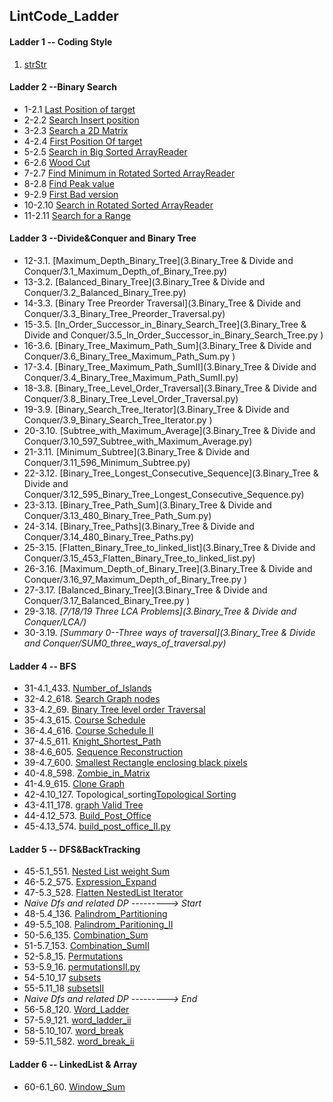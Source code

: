 ## LintCode_Ladder

#### Ladder 1 -- Coding Style

1. [strStr](Binary_Search/1.1_strStr.py)

#### Ladder 2 --Binary Search

* 1-2.1 [Last Position of target](2.Binary_Search/2.1_Last_Position_of_Target.py)
* 2-2.2 [Search Insert position](2.Binary_Search/2.2_Search_Insert_position.py)
* 3-2.3 [Search a 2D Matrix](2.Binary_Search/2.3_Search_a2D_Matrix.py)
* 4-2.4 [First Position Of target](2.Binary_Search/2.4_First_Position_of_Target.py)
* 5-2.5 [Search in Big Sorted ArrayReader](2.Binary_Search/2.5_Search_in_Big_Sorted_Array.py)
* 6-2.6 [Wood Cut](2.Binary_Search/2.6_Wood_Cut.py)
* 7-2.7 [Find Minimum in Rotated Sorted ArrayReader](2.Binary_Search/2.7_Find_Minimum_in_Rotated_Sorted_Array.py)
* 8-2.8 [Find Peak value](2.Binary_Search/2.8_Find_Peak_Value.py)
* 9-2.9 [First Bad version](2.Binary_Search/2.9_First_Bad_Version.py)
* 10-2.10 [Search in Rotated Sorted ArrayReader](2.Binary_Search/2.10_Search_In_Rotated_Sorted_Array.py)
* 11-2.11 [Search for a Range](2.Binary_Search/2.11_Search_For_A_Range.py)

#### Ladder 3 --Divide&Conquer and Binary Tree
* 12-3.1. [Maximum_Depth_Binary_Tree](3.Binary_Tree & Divide and Conquer/3.1_Maximum_Depth_of_Binary_Tree.py)
* 13-3.2. [Balanced_Binary_Tree](3.Binary_Tree & Divide and Conquer/3.2_Balanced_Binary_Tree.py)
* 14-3.3. [Binary Tree Preorder Traversal](3.Binary_Tree & Divide and Conquer/3.3_Binary_Tree_Preorder_Traversal.py)
* 15-3.5. [In_Order_Successor_in_Binary_Search_Tree](3.Binary_Tree & Divide and Conquer/3.5_In_Order_Successor_in_Binary_Search_Tree.py	)
* 16-3.6. [Binary_Tree_Maximum_Path_Sum](3.Binary_Tree & Divide and Conquer/3.6_Binary_Tree_Maximum_Path_Sum.py	)
* 17-3.4. [Binary_Tree_Maximum_Path_SumII](3.Binary_Tree & Divide and Conquer/3.4_Binary_Tree_Maximum_Path_SumII.py)
* 18-3.8. [Binary_Tree_Level_Order_Traversal](3.Binary_Tree & Divide and Conquer/3.8_Binary_Tree_Level_Order_Traversal.py)
* 19-3.9. [Binary_Search_Tree_Iterator](3.Binary_Tree & Divide and Conquer/3.9_Binary_Search_Tree_Iterator.py	)
* 20-3.10. [Subtree_with_Maximum_Average](3.Binary_Tree & Divide and Conquer/3.10_597_Subtree_with_Maximum_Average.py)
* 21-3.11. [Minimum_Subtree](3.Binary_Tree & Divide and Conquer/3.11_596_Minimum_Subtree.py)
* 22-3.12. [Binary_Tree_Longest_Consecutive_Sequence](3.Binary_Tree & Divide and Conquer/3.12_595_Binary_Tree_Longest_Consecutive_Sequence.py)
* 23-3.13. [Binary_Tree_Path_Sum](3.Binary_Tree & Divide and Conquer/3.13_480_Binary_Tree_Path_Sum.py)
* 24-3.14. [Binary_Tree_Paths](3.Binary_Tree & Divide and Conquer/3.14_480_Binary_Tree_Paths.py)
* 25-3.15. [Flatten_Binary_Tree_to_linked_list](3.Binary_Tree & Divide and Conquer/3.15_453_Flatten_Binary_Tree_to_linked_list.py)
* 26-3.16. [Maximum_Depth_of_Binary_Tree](3.Binary_Tree & Divide and Conquer/3.16_97_Maximum_Depth_of_Binary_Tree.py	)
* 27-3.17. [Balanced_Binary_Tree](3.Binary_Tree & Divide and Conquer/3.17_Balanced_Binary_Tree.py	)
* 29-3.18. *[7/18/19 Three LCA Problems](3.Binary_Tree & Divide and Conquer/LCA/)*
* 30-3.19. *[Summary 0--Three ways of traversal](3.Binary_Tree & Divide and Conquer/SUM0_three_ways_of_traversal.py)*

#### Ladder 4 -- BFS
* 31-4.1_433. [Number_of_Islands](4.BFS/4.1_433_Number_of_Islands.py)
* 32-4.2_618. [Search Graph nodes](4.BFS/4.2_618_Search_Graph_nodes.py)
* 33-4.2_69. [Binary Tree level order Traversal](4.BFS/4.2_69_Binary_Tree_level_order_Traversal.py)
* 35-4.3_615. [Course Schedule](4.BFS/4.3_615_Course_Schedule.py)
* 36-4.4_616. [Course Schedule II](4.BFS/4.4_616_Course_Schedule_II.py)
* 37-4.5_611. [Knight_Shortest_Path](4.BFS/4.5_611_Knight_Shortest_Path.py	)
* 38-4.6_605. [Sequence Reconstruction](4.BFS/4.6_Sequence_Construction.py)
* 39-4.7_600. [Smallest Rectangle enclosing black pixels](4.BFS/4.7_600_Smallest_Rectangle_enclosing_black_pixels.py)
* 40-4.8_598. [Zombie_in_Matrix](4.BFS/4.8_598_Zombie_in_Matrix.py)
* 41-4.9_615. [Clone Graph](4.BFS/4.9_137_Clone_Graph.py)
* 42-4.10_127. Topological_sorting[Topological Sorting](4.BFS/4.10_127_Topological_sorting.py)
* 43-4.11_178. [graph Valid Tree](4.BFS/4.11_178_graph_valid_Tree.py)
* 44-4.12_573. [Build_Post_Office](4.BFS/4.12_573_Build_Post_Office.py	)
* 45-4.13_574. [build_post_office_II.py](4.BFS/4.13_574_build_post_office_II.py)

#### Ladder 5 -- DFS&BackTracking

* 45-5.1_551. [Nested List weight Sum](5.DFS&BackTracking/5.1_551_Nested_List_weight_Sum.py)
* 46-5.2_575. [Expression_Expand](5.DFS&BackTracking/5.2_575_Expression_Expand.py)
* 47-5.3_528. [Flatten NestedList Iterator](5.DFS&BackTracking/5.3_528_Flatten_Nested_List_Iterator.py)
* *Naive Dfs and related DP ---------> Start*
* 48-5.4_136. [Palindrom_Partitioning](5.DFS&BackTracking/naive_dfs_and_its_dp/5.4_136_Palindrom_Partitioning.py)
* 49-5.5_108. [Palindrom_Paritioning_II](5.DFS&BackTracking/naive_dfs_and_its_dp/5.5_108_Palindrom_Paritioning_II.py)
* 50-5.6_135. [Combination_Sum](5.DFS&BackTracking/naive_dfs_and_its_dp/5.6_135_Combination_Sum.py)
* 51-5.7_153. [Combination_SumII](5.DFS&BackTracking/naive_dfs_and_its_dp/5.7_153_Combination_SumII.py)
* 52-5.8_15. [Permutations](5.DFS&BackTracking/naive_dfs_and_its_dp/5.8_15_Permutations.py)
* 53-5.9_16. [permutationsII.py](5.DFS&BackTracking/naive_dfs_and_its_dp/5.9_16_permutationsII.py	)
* 54-5.10_17 [subsets](5.DFS&BackTracking/naive_dfs_and_its_dp/5.10_17_subsets.py)
* 55-5.11_18 [subsetsII](5.DFS&BackTracking/naive_dfs_and_its_dp/5.11_18_subsetsII.py)
* *Naive Dfs and related DP ---------> End*
* 56-5.8_120. [Word_Ladder](5.DFS&BackTracking/naive_dfs_and_its_dp/5.8_120_Word_Ladder.py)
* 57-5.9_121. [word_ladder_ii](5.DFS&BackTracking/naive_dfs_and_its_dp/5.9_121_word_ladder_ii.py)	
* 58-5.10_107. [word_break](5.DFS&BackTracking/naive_dfs_and_its_dp/5.10_107_word_break.py)
* 59-5.11_582. [word_break_ii](5.DFS&BackTracking/naive_dfs_and_its_dp/5.11_582_word_break_ii.py)

#### Ladder 6 -- LinkedList & Array
* 60-6.1_60. [Window_Sum](Breadth_First_Search/6.LinkedList&Array/6.1_60_Window_Sum.py)
